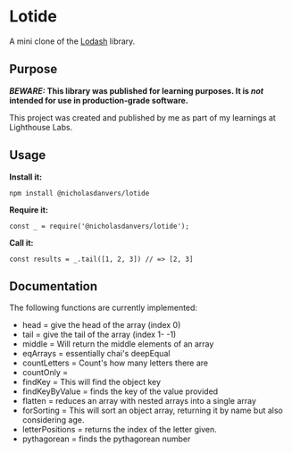 # Lotide

A mini clone of the [Lodash](https://lodash.com) library.

## Purpose

**_BEWARE:_ This library was published for learning purposes. It is _not_ intended for use in production-grade software.**

This project was created and published by me as part of my learnings at Lighthouse Labs. 

## Usage

**Install it:**

`npm install @nicholasdanvers/lotide`

**Require it:**

`const _ = require('@nicholasdanvers/lotide');`

**Call it:**

`const results = _.tail([1, 2, 3]) // => [2, 3]`

## Documentation

The following functions are currently implemented:

* head = give the head of the array (index 0)
* tail = give the tail of the array (index 1- -1)
* middle =  Will return the middle elements of an array
* eqArrays = essentially chai's deepEqual
* countLetters = Count's how many letters there are
* countOnly = 
* findKey = This will find the object key
* findKeyByValue = finds the key of the value provided
* flatten = reduces an array with nested arrays into a single array
* forSorting = This will sort an object array, returning it by name but also considering age.
* letterPositions = returns the index of the letter given.
* pythagorean = finds the pythagorean number